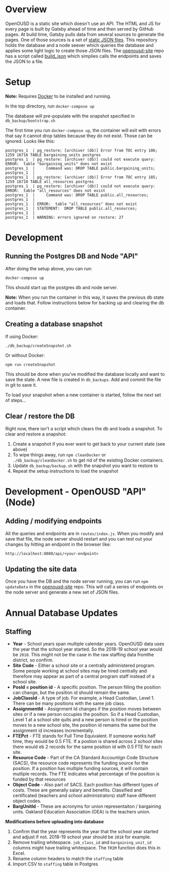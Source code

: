 # Overview

OpenOUSD is a static site which doesn't use an API. The HTML and JS for every page is built by Gatsby ahead of time and then served by GitHub pages. At build time, Gatsby pulls data from several sources to generate the pages. One of those sources is a set of [static JSON files](https://github.com/openoakland/openousd-site/tree/main/data). This repository holds the database and a node seever which queries the database and applies some light logic to create those JSON files. The [openousd-site](https://github.com/openoakland/openousd-site) repo has a script called [build_json](https://github.com/openoakland/openousd-site/blob/main/scripts/build_json.py) which simplies calls the endpoints and saves the JSON to a file.

# Setup

**Note:** Requires [Docker](https://www.docker.com/products/docker-desktop) to be installed and running.

In the top directory, run `docker-compose up`

The database will pre-populate with the snapshot specified in `db_backup/bootstrap.sh`

The first time you run `docker-compose up`, the container will exit with errors that say it cannot drop tables because they do not exist. Those can be ignored. Looks like this:

```
postgres_1  | pg_restore: [archiver (db)] Error from TOC entry 186; 1259 16716 TABLE bargaining_units postgres
postgres_1  | pg_restore: [archiver (db)] could not execute query: ERROR:  table "bargaining_units" does not exist
postgres_1  |     Command was: DROP TABLE public.bargaining_units;
postgres_1  |
postgres_1  | pg_restore: [archiver (db)] Error from TOC entry 185; 1259 16710 TABLE all_resources postgres
postgres_1  | pg_restore: [archiver (db)] could not execute query: ERROR:  table "all_resources" does not exist
postgres_1  |     Command was: DROP TABLE public.all_resources;
postgres_1  |
postgres_1  | ERROR:  table "all_resources" does not exist
postgres_1  | STATEMENT:  DROP TABLE public.all_resources;
postgres_1  |
postgres_1  | WARNING: errors ignored on restore: 27
```

# Development

## Running the Postgres DB and Node "API"

After doing the setup above, you can run:

```
docker-compose up
```

This should start up the postgres db and node server.

**Note:** When you run the container in this way, it saves the previous db state and loads that. Follow instructions below for backing up and clearing the db container.

## Creating a database snapshot

If using Docker:
```
./db_backup/createSnapshot.sh
```
Or without Docker:

```
npm run createSnapshot
```

This should be done when you've modified the database locally and want to save the state. A new file is created in `db_backups`. Add and commit the file in git to save it.

To load your snapshot when a new container is started, follow the next set of steps...

## Clear / restore the DB

Right now, there isn't a script which clears the db and loads a snapshot. To clear and restore a snapshot:

1. Create a snapshot if you ever want to get back to your current state (see above)
2. To wipe things away, run `npm cleanDocker`  or `./db_backup/cleanDocker.sh` to get rid of the existing Docker containers.
3. Update `db_backup/backup.sh` with the snapshot you want to restore to
4. Repeat the setup instructions to load the snapshot

# Development - OpenOUSD "API" (Node)

## Adding / modifying endpoints

All the queries and endpoints are in `routes/index.js`. When you modify and save that file, the node server should restart and you can test out your changes by hitting an endpoint in the browser like:

```
http://localhost:8080/api/<your-endpoint>
```

## Updating the site data

Once you have the DB and the node server running, you can run `npm updateData` in the [openousd-site](https://github.com/openoakland/openousd-site) repo. This will call a series of endpoints on the node server and generate a new set of JSON files.

# Annual Database Updates

## Staffing

- **Year** - School years span multiple calendar years. OpenOUSD data uses the year that the school year started. So the 2018-19 school year would be `2018`. This might not be the case in the raw staffing data fromthe district, so confirm.
- **Site Code** - Either a school site or a centrally administered program. Some people working at school sites may be hired centrally and therefore may appear as part of a central program staff instead of a school site.
- **PosId = position id** - A specific position. The person filling the position can change, but the position id should remain the same.
- **JobClassId** - A type of job. For example, a Head Custodian, Level 1. There can be many positions with the same job class.
- **AssignmentId** - Assignment Id changes if the position moves between sites or if a new person occupies the position. So if a Head Custodian, Level 1 at a school site quits and a new person is hired or the position moves to a new school site, the position id remains the same but the assignment id increases incrementally.
- **FTEPct** - FTE stands for Full Time Equivalent. If someone works half time, they would be 0.5 FTE. If a postion is shared across 2 school sites there would eb 2 records for the same position id with 0.5 FTE for each site.
- **Resource Code** - Part of the CA Standard Accountign Code Structure (SACS), the resource code represents the funding source for the position. If a position has multiple funding sources, it will contain mutliple records. The FTE indicates what percentage of the position is funded by that resources
- **Object Code** - Also part of SACS. Each position has different types of costs. These are generally salary and benefits. Classified and certificated (teachers and school administrators) staff have different object codes.
- **BargUnitId** - These are acronyms for union representaiton / bargaining units. Oakland Education Association (OEA) is the teachers union.

**Modifications before uploading into database**

1. Confirm that the year represents the year that the school year started and adjust if not. 2018-19 school year should be `2018` for example.
2. Remove trailing whitespace. `job_class_id` and `bargaining_unit_id` columns might have trailing whitespace. The `TRIM` function does this in Excel.
3. Rename column headers to match the `staffing` table
4. Import CSV to `staffing` table in Postgres
